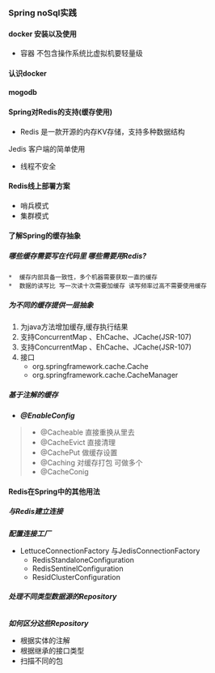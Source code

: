 ### Spring noSql实践

#### docker 安装以及使用 
* 容器 不包含操作系统比虚拟机要轻量级
#### 认识docker

#### 

#### mogodb

#### Spring对Redis的支持(缓存使用)

 * Redis 是一款开源的内存KV存储，支持多种数据结构
 
 Jedis 客户端的简单使用 
 * 线程不安全
 
#### Redis线上部署方案 
   *  哨兵模式
   *  集群模式
   
#### 了解Spring的缓存抽象
##### 哪些缓存需要写在代码里 哪些需要用Redis?
    *  缓存内部具备一致性，多个机器需要获取一直的缓存
    *  数据的读写比 写一次读十次需要加缓存 读写频率过高不需要使用缓存
##### *为不同的缓存提供一层抽象*
   1. 为java方法增加缓存,缓存执行结果
   2. 支持ConcurrentMap 、EhCache、JCache(JSR-107)
   3. 支持ConcurrentMap 、EhCache、JCache(JSR-107)
   4. 接口 
       * org.springframework.cache.Cache
       * org.springframework.cache.CacheManager
 ##### **基于注解的缓存**
 *  ***@EnableConfig***
   > * @Cacheable 直接重换从里去
   > * @CacheEvict 直接清理
   > * @CachePut   做缓存设置
   > * @Caching   对缓存打包 可做多个
   > * @CacheConig 
#### Redis在Spring中的其他用法

##### 与Redis建立连接
***配置连接工厂***
* LettuceConnectionFactory 与JedisConnectionFactory
  * RedisStandaloneConfiguration 
  * RedisSentinelConfiguration
  * ResidClusterConfiguration 

###### ***处理不同类型数据源的Repository***
***如何区分这些Repository***
* 根据实体的注解
* 根据继承的接口类型
* 扫描不同的包 

